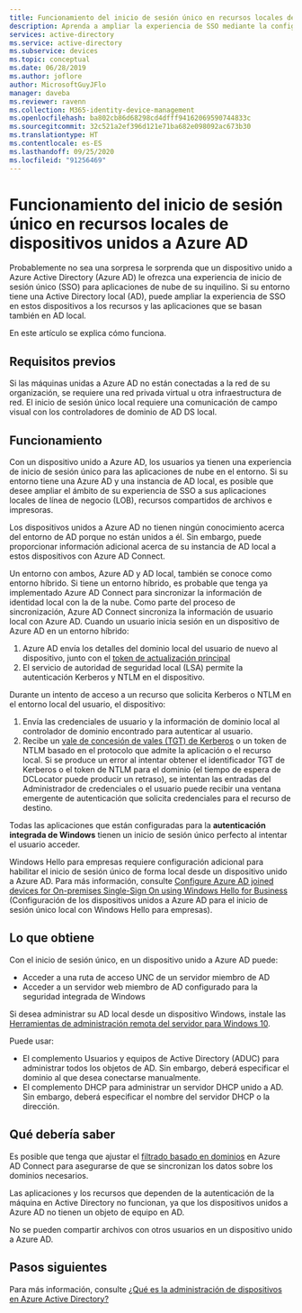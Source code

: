 ```yaml
---
title: Funcionamiento del inicio de sesión único en recursos locales de dispositivos unidos a Azure AD | Microsoft Docs
description: Aprenda a ampliar la experiencia de SSO mediante la configuración de dispositivos híbridos unidos a Azure Active Directory.
services: active-directory
ms.service: active-directory
ms.subservice: devices
ms.topic: conceptual
ms.date: 06/28/2019
ms.author: joflore
author: MicrosoftGuyJFlo
manager: daveba
ms.reviewer: ravenn
ms.collection: M365-identity-device-management
ms.openlocfilehash: ba802cb86d68298cd4dfff94162069590744833c
ms.sourcegitcommit: 32c521a2ef396d121e71ba682e098092ac673b30
ms.translationtype: HT
ms.contentlocale: es-ES
ms.lasthandoff: 09/25/2020
ms.locfileid: "91256469"
---
```

# <a name="how-sso-to-on-premises-resources-works-on-azure-ad-joined-devices"></a>Funcionamiento del inicio de sesión único en recursos locales de dispositivos unidos a Azure AD

Probablemente no sea una sorpresa le sorprenda que un dispositivo unido a Azure Active Directory (Azure AD) le ofrezca una experiencia de inicio de sesión único (SSO) para aplicaciones de nube de su inquilino. Si su entorno tiene una Active Directory local (AD), puede ampliar la experiencia de SSO en estos dispositivos a los recursos y las aplicaciones que se basan también en AD local. 

En este artículo se explica cómo funciona.

## <a name="prerequisites"></a>Requisitos previos

 Si las máquinas unidas a Azure AD no están conectadas a la red de su organización, se requiere una red privada virtual u otra infraestructura de red. El inicio de sesión único local requiere una comunicación de campo visual con los controladores de dominio de AD DS local.

## <a name="how-it-works"></a>Funcionamiento 

Con un dispositivo unido a Azure AD, los usuarios ya tienen una experiencia de inicio de sesión único para las aplicaciones de nube en el entorno. Si su entorno tiene una Azure AD y una instancia de AD local, es posible que desee ampliar el ámbito de su experiencia de SSO a sus aplicaciones locales de línea de negocio (LOB), recursos compartidos de archivos e impresoras.

Los dispositivos unidos a Azure AD no tienen ningún conocimiento acerca del entorno de AD porque no están unidos a él. Sin embargo, puede proporcionar información adicional acerca de su instancia de AD local a estos dispositivos con Azure AD Connect.

Un entorno con ambos, Azure AD y AD local, también se conoce como entorno híbrido. Si tiene un entorno híbrido, es probable que tenga ya implementado Azure AD Connect para sincronizar la información de identidad local con la de la nube. Como parte del proceso de sincronización, Azure AD Connect sincroniza la información de usuario local con Azure AD. Cuando un usuario inicia sesión en un dispositivo de Azure AD en un entorno híbrido:

1. Azure AD envía los detalles del dominio local del usuario de nuevo al dispositivo, junto con el [token de actualización principal](concept-primary-refresh-token.md)
1. El servicio de autoridad de seguridad local (LSA) permite la autenticación Kerberos y NTLM en el dispositivo.

Durante un intento de acceso a un recurso que solicita Kerberos o NTLM en el entorno local del usuario, el dispositivo:

1. Envía las credenciales de usuario y la información de dominio local al controlador de dominio encontrado para autenticar al usuario.
1. Recibe un [ vale de concesión de vales (TGT) de Kerberos](/windows/desktop/secauthn/ticket-granting-tickets) o un token de NTLM basado en el protocolo que admite la aplicación o el recurso local. Si se produce un error al intentar obtener el identificador TGT de Kerberos o el token de NTLM para el dominio (el tiempo de espera de DCLocator puede producir un retraso), se intentan las entradas del Administrador de credenciales o el usuario puede recibir una ventana emergente de autenticación que solicita credenciales para el recurso de destino.

Todas las aplicaciones que están configuradas para la **autenticación integrada de Windows** tienen un inicio de sesión único perfecto al intentar el usuario acceder.

Windows Hello para empresas requiere configuración adicional para habilitar el inicio de sesión único de forma local desde un dispositivo unido a Azure AD. Para más información, consulte [Configure Azure AD joined devices for On-premises Single-Sign On using Windows Hello for Business](/windows/security/identity-protection/hello-for-business/hello-hybrid-aadj-sso-base) (Configuración de los dispositivos unidos a Azure AD para el inicio de sesión único local con Windows Hello para empresas). 

## <a name="what-you-get"></a>Lo que obtiene

Con el inicio de sesión único, en un dispositivo unido a Azure AD puede: 

- Acceder a una ruta de acceso UNC de un servidor miembro de AD
- Acceder a un servidor web miembro de AD configurado para la seguridad integrada de Windows 

Si desea administrar su AD local desde un dispositivo Windows, instale las [Herramientas de administración remota del servidor para Windows 10](https://www.microsoft.com/download/details.aspx?id=45520).

Puede usar:

- El complemento Usuarios y equipos de Active Directory (ADUC) para administrar todos los objetos de AD. Sin embargo, deberá especificar el dominio al que desea conectarse manualmente.
- El complemento DHCP para administrar un servidor DHCP unido a AD. Sin embargo, deberá especificar el nombre del servidor DHCP o la dirección.
 
## <a name="what-you-should-know"></a>Qué debería saber

Es posible que tenga que ajustar el [filtrado basado en dominios](../hybrid/how-to-connect-sync-configure-filtering.md#domain-based-filtering) en Azure AD Connect para asegurarse de que se sincronizan los datos sobre los dominios necesarios.

Las aplicaciones y los recursos que dependen de la autenticación de la máquina en Active Directory no funcionan, ya que los dispositivos unidos a Azure AD no tienen un objeto de equipo en AD. 

No se pueden compartir archivos con otros usuarios en un dispositivo unido a Azure AD.

## <a name="next-steps"></a>Pasos siguientes

Para más información, consulte [¿Qué es la administración de dispositivos en Azure Active Directory?](overview.md) 

